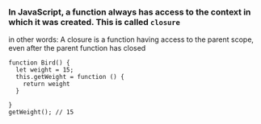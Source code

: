 ### In JavaScript, a function always has access to the context in which it was created. This is called `closure`

in other words: A closure is a function having access to the parent scope, even after the parent function has closed
```
function Bird() {
  let weight = 15;
  this.getWeight = function () {
    return weight
  }
  
}
getWeight(); // 15
```